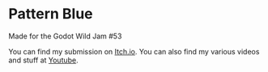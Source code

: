 # Pattern Blue

Made for the Godot Wild Jam #53

You can find my submission on [Itch.io](https://itch.io/jam/godot-wild-jam-53/rate/1888266).
You can also find my various videos and stuff at [Youtube](https://www.youtube.com/channel/UCCF1XBU7lknM180qDhM_DvA).